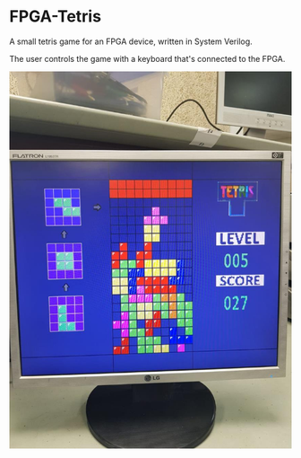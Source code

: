 # FPGA-Tetris

A small tetris game for an FPGA device, written in System Verilog.

The user controls the game with a keyboard that's connected to the FPGA.

![Screenshot](https://raw.githubusercontent.com/roeeben/FPGA-Tetris/master/FPGA%20Tetris.jpg)

